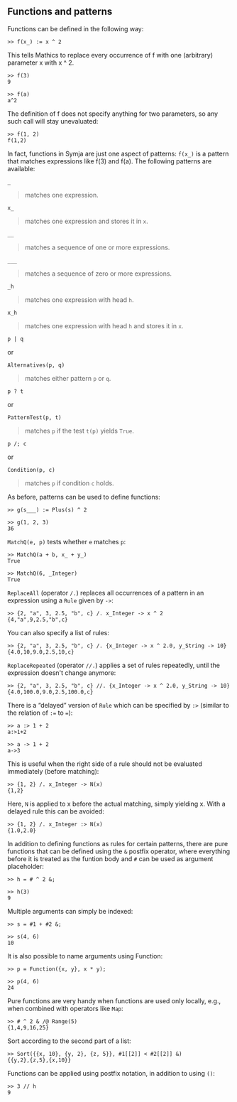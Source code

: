 ## Functions and patterns

Functions can be defined in the following way:
```
>> f(x_) := x ^ 2
```

This tells Mathics to replace every occurrence of f with one (arbitrary) parameter x with x ^ 2.
```
>> f(3)
9

>> f(a)
a^2
```

The definition of f does not specify anything for two parameters, so any such call will stay unevaluated:
```
>> f(1, 2)
f(1,2)
```

In fact, functions in Symja are just one aspect of patterns: 
`f(x_)` is a pattern that matches expressions like f(3) and f(a). 
The following patterns are available:

```
_
```
> matches one expression.

```
x_  
```
> matches one expression and stores it in `x`.

```
__ 
```
> matches a sequence of one or more expressions.

```
___
```
> matches a sequence of zero or more expressions.

```
_h
```
> matches one expression with head `h`.

```
x_h 
```
> matches one expression with head `h` and stores it in `x`.

```
p | q
```

or

```
Alternatives(p, q)
```
> matches either pattern `p` or `q`.
	
```
p ? t
```

or

```
PatternTest(p, t)
```
> matches `p` if the test `t(p)` yields `True`.

```
p /; c
```

or 

```
Condition(p, c)
```
> matches `p` if condition `c` holds.

As before, patterns can be used to define functions:
```
>> g(s___) := Plus(s) ^ 2

>> g(1, 2, 3)
36
```

`MatchQ(e, p)` tests whether `e` matches `p`:
```
>> MatchQ(a + b, x_ + y_)
True

>> MatchQ(6, _Integer)
True
```

`ReplaceAll` (operator `/.`) replaces all occurrences of a pattern in an expression using a `Rule` given by `->`:
```
>> {2, "a", 3, 2.5, "b", c} /. x_Integer -> x ^ 2
{4,"a",9,2.5,"b",c}
```

You can also specify a list of rules:
```
>> {2, "a", 3, 2.5, "b", c} /. {x_Integer -> x ^ 2.0, y_String -> 10}
{4.0,10,9.0,2.5,10,c}
```

`ReplaceRepeated` (operator `//.`) applies a set of rules repeatedly, until the expression doesn't change anymore:
```
>> {2, "a", 3, 2.5, "b", c} //. {x_Integer -> x ^ 2.0, y_String -> 10}
{4.0,100.0,9.0,2.5,100.0,c}
```

There is a “delayed” version of `Rule` which can be specified by `:>` (similar to the relation of `:=` to `=`):
```
>> a :> 1 + 2
a:>1+2

>> a -> 1 + 2
a->3
```

This is useful when the right side of a rule should not be evaluated immediately (before matching):
```
>> {1, 2} /. x_Integer -> N(x)
{1,2}
```

Here, `N` is applied to x before the actual matching, simply yielding x. With a delayed rule this can be avoided:
```
>> {1, 2} /. x_Integer :> N(x)
{1.0,2.0}
```

In addition to defining functions as rules for certain patterns, there are pure functions that can be defined using the `&` postfix operator, 
where everything before it is treated as the funtion body and `#` can be used as argument placeholder:
```
>> h = # ^ 2 &;

>> h(3)
9
```

Multiple arguments can simply be indexed:
```
>> s = #1 + #2 &;

>> s(4, 6)
10
```

It is also possible to name arguments using Function:
```
>> p = Function({x, y}, x * y);

>> p(4, 6)
24
```

Pure functions are very handy when functions are used only locally, e.g., when combined with operators like `Map`:
```
>> # ^ 2 & /@ Range(5)
{1,4,9,16,25}
```

Sort according to the second part of a list:
```
>> Sort({{x, 10}, {y, 2}, {z, 5}}, #1[[2]] < #2[[2]] &)
{{y,2},{z,5},{x,10}}
```

Functions can be applied using postfix notation, in addition to using `()`:
```
>> 3 // h
9
```
